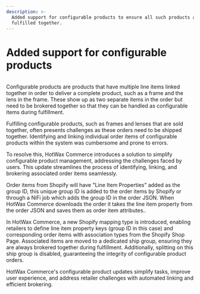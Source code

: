 ```yaml
---
description: >-
  Added support for configurable products to ensure all such products are
  fulfilled together.
---
```


# Added support for configurable products

<figure><img src="https://www.hotwax.co/hubfs/Configurable%20products.png" alt=""><figcaption></figcaption></figure>

&#x20;

Configurable products are products that have multiple line items linked together in order to deliver a complete product, such as a frame and the lens in the frame. These show up as two separate items in the order but need to be brokered together so that they can be handled as configurable items during fulfillment.

Fulfilling configurable products, such as frames and lenses that are sold together, often presents challenges as these orders need to be shipped together. Identifying and linking individual order items of configurable products within the system was cumbersome and prone to errors.

To resolve this, HotWax Commerce introduces a solution to simplify configurable product management, addressing the challenges faced by users. This update streamlines the process of identifying, linking, and brokering associated order items seamlessly.

Order items from Shopify will have "Line Item Properties" added as the group ID, this unique group ID is added to the order items by Shopify or through a NiFi job which adds the group ID in the order JSON. When HotWax Commerce downloads the order it takes the line item property from the order JSON and saves them as order item attributes..

In HotWax Commerce, a new Shopify mapping type is introduced, enabling retailers to define line item property keys (group ID in this case) and corresponding order items with association types from the Shopify Shop Page. Associated items are moved to a dedicated ship group, ensuring they are always brokered together during fulfillment. Additionally, splitting on this ship group is disabled, guaranteeing the integrity of configurable product orders.

HotWax Commerce's configurable product updates simplify tasks, improve user experience, and address retailer challenges with automated linking and efficient brokering.&#x20;
